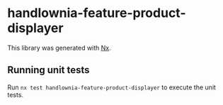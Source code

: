 # handlownia-feature-product-displayer

This library was generated with [Nx](https://nx.dev).

## Running unit tests

Run `nx test handlownia-feature-product-displayer` to execute the unit tests.
